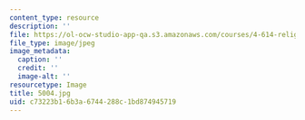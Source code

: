 ```yaml
---
content_type: resource
description: ''
file: https://ol-ocw-studio-app-qa.s3.amazonaws.com/courses/4-614-religious-architecture-and-islamic-cultures-fall-2002/c73223b16b3a6744288c1bd874945719_5004.jpg
file_type: image/jpeg
image_metadata:
  caption: ''
  credit: ''
  image-alt: ''
resourcetype: Image
title: 5004.jpg
uid: c73223b1-6b3a-6744-288c-1bd874945719
---
```

